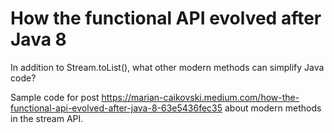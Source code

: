 # How the functional API evolved after Java 8

In addition to Stream.toList(), what other modern methods can simplify Java code?

Sample code for post https://marian-caikovski.medium.com/how-the-functional-api-evolved-after-java-8-63e5436fec35 about modern methods in the stream API.
